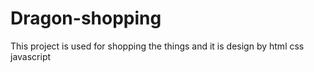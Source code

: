 # Dragon-shopping
This project is used for shopping the things and it is design by html css javascript

